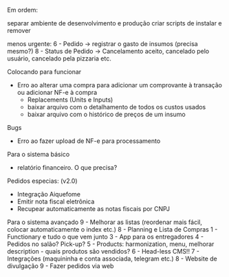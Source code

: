 Em ordem:

separar ambiente de desenvolvimento e produção
criar scripts de instalar e remover

menos urgente:
6 - Pedido -> registrar o gasto de insumos (precisa mesmo?)
8 - Status de Pedido -> Cancelamento aceito, cancelado pelo usuário, cancelado pela pizzaria etc.

Colocando para funcionar
 - Erro ao alterar uma compra para adicionar um comprovante à transação ou adicionar NF-e à compra
   - Replacements (Units e Inputs)
   - baixar arquivo com o detalhamento de todos os custos usados
   - baixar arquivo com o histórico de preços de um insumo

Bugs
 - Erro ao fazer upload de NF-e para processamento

Para o sistema básico
   - relatório financeiro. O que precisa?

Pedidos especias: (v2.0)
 - Integração Aiquefome
 - Emitir nota fiscal eletrônica
 - Recupear automaticamente as notas fiscais por CNPJ

Para o sistema avançado
 9 - Melhorar as listas (reordenar mais fácil, colocar automaticamente o index etc.)
 8 - Planning e Lista de Compras
 1 - Functionary e tudo o que vem junto
 3 - App para os entregadores
 4 - Pedidos no salão? Pick-up?
 5 - Products: harmonization, menu, melhorar description - quais produtos são vendidos?
 6 - Head-less CMS!!
 7 - Integrações (maquininha e conta associada, telegram etc.)
 8 - Website de divulgação
 9 - Fazer pedidos via web
